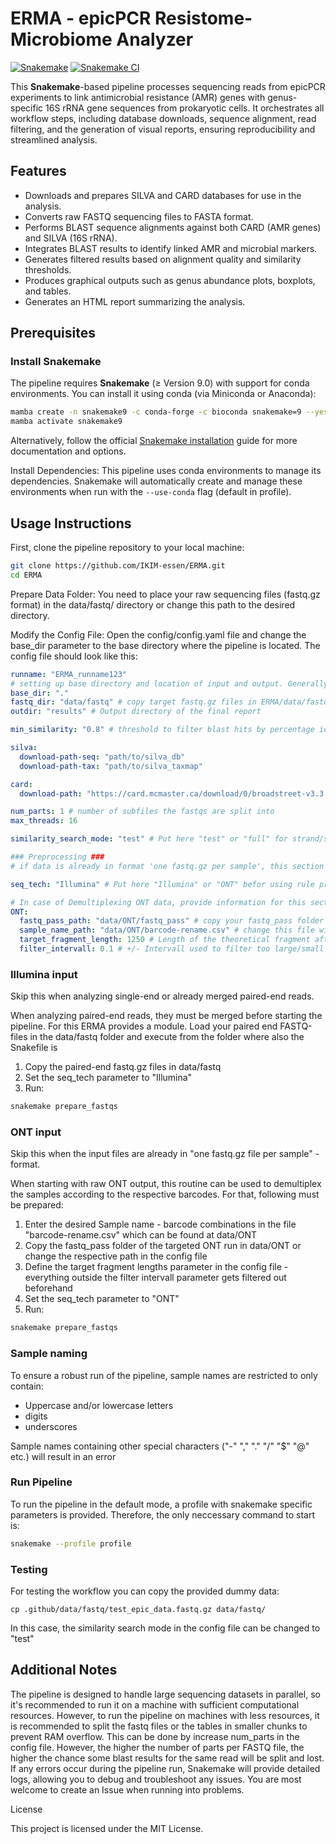 # ERMA - epicPCR Resistome-Microbiome Analyzer

[![Snakemake](https://img.shields.io/badge/snakemake-≥9.0-brightgreen.svg)](https://snakemake.bitbucket.io)
[![Snakemake CI](https://github.com/IKIM-Essen/ERMA/actions/workflows/snakemake-ci.yml/badge.svg)](https://github.com/IKIM-Essen/ERMA/actions/workflows/snakemake-ci.yml)

This **Snakemake**-based pipeline processes sequencing reads from epicPCR experiments to link antimicrobial resistance (AMR) genes with genus-specific 16S rRNA gene sequences from prokaryotic cells. It orchestrates all workflow steps, including database downloads, sequence alignment, read filtering, and the generation of visual reports, ensuring reproducibility and streamlined analysis.

## Features
- Downloads and prepares SILVA and CARD databases for use in the analysis.
- Converts raw FASTQ sequencing files to FASTA format.
- Performs BLAST sequence alignments against both CARD (AMR genes) and SILVA (16S rRNA).
- Integrates BLAST results to identify linked AMR and microbial markers.
- Generates filtered results based on alignment quality and similarity thresholds.
- Produces graphical outputs such as genus abundance plots, boxplots, and tables.
- Generates an HTML report summarizing the analysis.

## Prerequisites

### Install Snakemake
The pipeline requires **Snakemake** (≥ Version 9.0) with support for conda environments. You can install it using conda (via Miniconda or Anaconda):

```bash
mamba create -n snakemake9 -c conda-forge -c bioconda snakemake=9 --yes; mamba install -n snakemake9 -c bioconda snakemake-storage-plugin-fs --yes
mamba activate snakemake9
```

Alternatively, follow the official [Snakemake installation](https://snakemake.readthedocs.io/en/stable/getting_started/installation.html) guide for more documentation and options.

Install Dependencies: This pipeline uses conda environments to manage its dependencies. Snakemake will automatically create and manage these environments when run with the `--use-conda` flag (default in profile).

## Usage Instructions

First, clone the pipeline repository to your local machine:

```bash
git clone https://github.com/IKIM-essen/ERMA.git
cd ERMA
```
Prepare Data Folder: You need to place your raw sequencing files (fastq.gz format) in the data/fastq/ directory or change this path to the desired directory.

Modify the Config File: Open the config/config.yaml file and change the base_dir parameter to the base directory where the pipeline is located. The config file should look like this:

```yaml
runname: "ERMA_runname123"
# setting up base directory and location of input and output. Generally, no changes needed here.
base_dir: "."
fastq_dir: "data/fastq" # copy target fastq.gz files in ERMA/data/fastq or change this path
outdir: "results" # Output directory of the final report

min_similarity: "0.8" # threshold to filter blast hits by percentage identity

silva:
  download-path-seq: "path/to/silva_db"
  download-path-tax: "path/to/silva_taxmap"

card:
  download-path: "https://card.mcmaster.ca/download/0/broadstreet-v3.3.0.tar.bz2"

num_parts: 1 # number of subfiles the fastqs are split into
max_threads: 16 

similarity_search_mode: "test" # Put here "test" or "full" for strand/s to be included in the similarity search

### Preprocessing ###
# if data is already in format 'one fastq.gz per sample', this section can be ignored

seq_tech: "Illumina" # Put here "Illumina" or "ONT" befor using rule prepare_fastqs

# In case of Demultiplexing ONT data, provide information for this section
ONT:
  fastq_pass_path: "data/ONT/fastq_pass" # copy your fastq_pass folder here
  sample_name_path: "data/ONT/barcode-rename.csv" # change this file with your barcode-sample name combinations
  target_fragment_length: 1250 # Length of the theoretical fragment after nested PCR
  filter_intervall: 0.1 # +/- Intervall used to filter too large/small fragments; 0.1 filters in a +/- 10% intervall
```

### Illumina input

Skip this when analyzing single-end or already merged paired-end reads.

When analyzing paired-end reads, they must be merged before starting the pipeline. For this ERMA provides a module. Load your paired end FASTQ-files in the data/fastq folder and execute from the folder where also the Snakefile is

1. Copy the paired-end fastq.gz files in data/fastq
2. Set the seq_tech parameter to "Illumina"
3. Run:

```bash
snakemake prepare_fastqs
```

### ONT input

Skip this when the input files are already in "one fastq.gz file per sample" - format.

When starting with raw ONT output, this routine can be used to demultiplex the samples according to the respective barcodes. For that, following must be prepared:

1. Enter the desired Sample name - barcode combinations in the file "barcode-rename.csv" which can be found at data/ONT
2. Copy the fastq_pass folder of the targeted ONT run in data/ONT or change the respective path in the config file
3. Define the target fragment lengths parameter in the config file - everything outside the filter intervall parameter gets filtered out beforehand
4. Set the seq_tech parameter to "ONT"
5. Run:

```bash
snakemake prepare_fastqs
```

### Sample naming

To ensure a robust run of the pipeline, sample names are restricted to only contain:
- Uppercase and/or lowercase letters
- digits 
- underscores

Sample names containing other special characters ("-" "," "." "/" "$" "@" etc.) will result in an error

### Run Pipeline

To run the pipeline in the default mode, a profile with snakemake specific parameters is provided. Therefore, the only neccessary command to start is:

```bash
snakemake --profile profile
```

### Testing

For testing the workflow you can copy the provided dummy data:

```
cp .github/data/fastq/test_epic_data.fastq.gz data/fastq/
```

In this case, the similarity search mode in the config file can be changed to "test"

## Additional Notes

The pipeline is designed to handle large sequencing datasets in parallel, so it's recommended to run it on a machine with sufficient computational resources. However, to run the pipeline on machines with less resources, it is recommended to split the fastq files or the tables in smaller chunks to prevent RAM  overflow. This can be done by increase num_parts in the config file. However, the higher the number of parts per FASTQ file, the higher the chance some blast results for the same read will be split and lost.
If any errors occur during the pipeline run, Snakemake will provide detailed logs, allowing you to debug and troubleshoot any issues. You are most welcome to create an Issue when running into problems.

License

This project is licensed under the MIT License.
